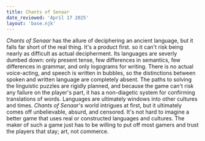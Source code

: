 ```yaml
---
title: Chants of Senaar
date_reviewed: 'April 17 2025'
layout: 'base.njk'
---
```


_Chants of Senaar_ has the allure of deciphering an ancient language, but it falls far short of the real thing. It's a product first. so it can't risk being nearly as difficult as actual decipherment. Its languages are severly dumbed down: only present tense, few differences in semantics, few differences in grammar, and only logograms for writing. There is no actual voice-acting, and speech is written in bubbles, so the distinctions between spoken and written language are completely absent. The paths to solving the linguistic puzzles are rigidly planned, and because the game can't risk any failure on the player's part, it has a non-diagetic system for confirming translations of words. Languages are ultimately windows into other cultures and times. _Chants of Senaar_'s world intrigues at first, but it ultimately comes off unbelievable, absurd, and censored. It's not hard to imagine a better game that uses real or constructed languages and cultures.  The maker of such a game just has to be willing to put off most gamers and trust the players that stay; art, not commerce.
